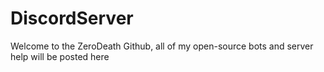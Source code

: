 # DiscordServer
Welcome to the ZeroDeath Github, all of my open-source bots and server help will be posted here
